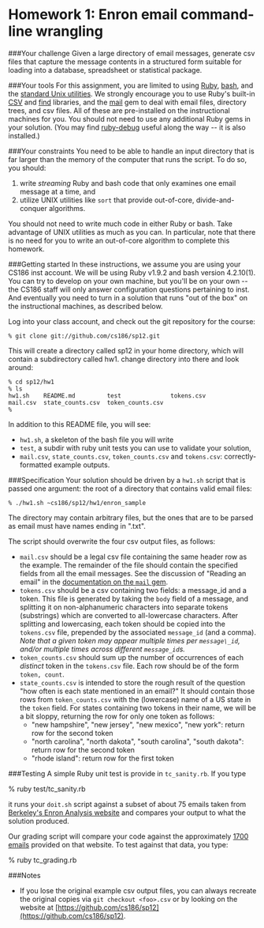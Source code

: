 # Homework 1: Enron email command-line wrangling 

###Your challenge
Given a large directory of email messages, generate csv files that capture the message contents in a structured form suitable for loading into a database, spreadsheet or statistical package.  

###Your tools
For this assignment, you are limited to using [Ruby](http://ruby-lang.org), [bash](http://www.gnu.org/software/bash/), and the [standard Unix utilities](http://en.wikipedia.org/wiki/List_of_Unix_utilities).  We strongly encourage you to use Ruby's built-in [CSV](http://ruby-doc.org/stdlib-1.9.2/libdoc/csv/rdoc/CSV.html) and [find](http://ruby-doc.org/stdlib-1.9.2/libdoc/find/rdoc/Find.html) libraries, and the [mail](https://github.com/mikel/mail/blob/master/README.md) gem to deal with email files, directory trees, and csv files.  All of these are pre-installed on the instructional machines for you.  You should not need to use any additional Ruby gems in your solution. (You may find [ruby-debug](http://bashdb.sourceforge.net/ruby-debug.html) useful along the way -- it is also installed.)

###Your constraints
You need to be able to handle an input directory that is far larger than the memory of the computer that runs the script.  To do so, you should:

1. write *streaming* Ruby and bash code that only examines one email message at a time, and
2. utilize UNIX utilities like `sort` that provide out-of-core, divide-and-conquer algorithms.  


You should not need to write much code in either Ruby or bash.  Take advantage of UNIX utilities as much as you can.  In particular, note that there is no need for you to write an out-of-core algorithm to complete this homework.

###Getting started
In these instructions, we assume you are using your CS186 inst account. We will be using Ruby v1.9.2 and bash version 4.2.10(1). You can try to develop on your own machine, but you'll be on your own -- the CS186 staff will only answer configuration questions pertaining to inst.  And eventually you need to turn in a solution that runs "out of the box" on the instructional machines, as described below.

Log into your class account, and check out the git repository for the course:

    % git clone git://github.com/cs186/sp12.git

This will create a directory called sp12 in your home directory, which will contain a subdirectory called hw1. change directory into there and look around:

    % cd sp12/hw1
    % ls
    hw1.sh    README.md         test              tokens.csv
    mail.csv  state_counts.csv  token_counts.csv
    %

In addition to this README file, you will see:

* `hw1.sh`, a skeleton of the bash file you will write
* `test`, a subdir with ruby unit tests you can use to validate your solution,
* `mail.csv`, `state_counts.csv`, `token_counts.csv` and `tokens.csv`:
   correctly-formatted example outputs.


###Specification
Your solution should be driven by a `hw1.sh` script that is passed one argument: the root of a directory that contains valid email files:

    % ./hw1.sh ~cs186/sp12/hw1/enron_sample
    
The directory may contain arbitrary files, but the ones that are to be parsed as email must have names ending in ".txt".

The script should overwrite the four csv output files, as follows:

* `mail.csv` should be a legal csv file containing the same header row as the example.  The remainder of the file should contain the specified fields from all the email messages.  See the discussion of "Reading an email" in the [documentation on the `mail` gem](https://github.com/mikel/mail).
* `tokens.csv` should be a csv containing two fields: a message\_id and a token.  This file is generated by taking the `body` field of a message, and splitting it on non-alphanumeric characters into separate tokens (substrings) which are converted to all-lowercase characters.  After splitting and lowercasing, each token should be copied into the `tokens.csv` file, prepended by the associated `message_id` (and a comma).  *Note that a given token may appear multiple times per `message\_id`, and/or multiple times across different `message_id`s.*
* `token_counts.csv` should sum up the number of occurrences of each *distinct* token in the `tokens.csv` file.  Each row should be of the form `token, count`.
* `state_counts.csv` is intended to store the rough result of the question "how often is each state mentioned in an email?" It should contain those rows from `token_counts.csv` with the (lowercase) name of a US state in the `token` field.  For states containing two tokens in their name, we will be a bit sloppy, returning the row for only one token as follows:
    * "new hampshire", "new jersey", "new mexico", "new york": return row for the second token
    * "north carolina", "north dakota", "south carolina", "south dakota": return row for the second token
	* "rhode island": return row for the first token
	
###Testing
A simple Ruby unit test is provide in `tc_sanity.rb`.  If you type 

  % ruby test/tc_sanity.rb

it runs your `doit.sh` script against a subset of about 75 emails taken from [Berkeley's Enron Analysis website](http://bailando.sims.berkeley.edu/enron_email.html) and compares your output to what the solution produced.

Our grading script will compare your code against the approximately [1700 emails](http://bailando.sims.berkeley.edu/enron/enron_with_categories.tar.gz) provided on that website.  To test against that data, you type:

  % ruby tc_grading.rb
  
###Notes

* If you lose the original example csv output files, you can always recreate the original copies via `git checkout <foo>.csv` or by looking on the website at [https://github.com/cs186/sp12](https://github.com/cs186/sp12).